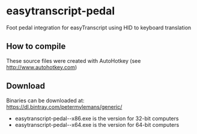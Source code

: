 # easytranscript-pedal
Foot pedal integration for easyTranscript using HID to keyboard translation

## How to compile
These source files were created with AutoHotkey (see http://www.autohotkey.com)

## Download
Binaries can be downloaded at: https://dl.bintray.com/petermylemans/generic/

 - easytranscript-pedal-<version>-x86.exe is the version for 32-bit computers
 - easytranscript-pedal-<version>-x64.exe is the version for 64-bit computers
